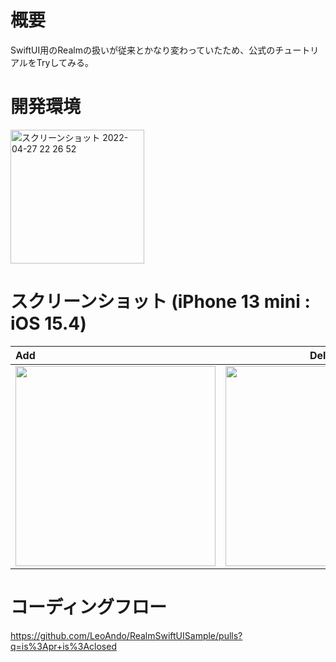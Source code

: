 # 概要
SwiftUI用のRealmの扱いが従来とかなり変わっていたため、公式のチュートリアルをTryしてみる。<br>

# 開発環境

<img width="214" alt="スクリーンショット 2022-04-27 22 26 52" src="https://user-images.githubusercontent.com/16476224/167673332-3b42b52a-c35b-405f-a9f3-1fa21dd6d15b.png">

# スクリーンショット (iPhone 13 mini : iOS 15.4)

| Add | Delete | Edit | Move |
|:---|:---:|:---:|:---:|
|<img src="https://user-images.githubusercontent.com/16476224/167672509-8eea8a28-8a56-4e40-9424-d9a743b933ad.gif" width=320 /> |<img src="https://user-images.githubusercontent.com/16476224/167672645-61d3f5b5-ef56-440c-b2e2-eb3b76c8f631.gif" width=320 /> | <img src="https://user-images.githubusercontent.com/16476224/167672935-42b8b8c6-8613-4115-a2ed-83e4196b6273.gif" width=320 /> | <img src="https://user-images.githubusercontent.com/16476224/167673018-c8590c59-dc1a-45d7-90ee-a6d63825ffbe.gif" width=320 /> |

# コーディングフロー
https://github.com/LeoAndo/RealmSwiftUISample/pulls?q=is%3Apr+is%3Aclosed<br>
